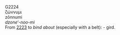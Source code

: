 <body>
  <p>G2224<br>  ζώννυμι  <br> zōnnumi  <br><i>dzone‘-noo-mi </i><br>From <a href="g2223.htm">2223</a>  to <i>bind</i> <i>about</i> (especially with a belt): - gird.<br></p>
 </body>